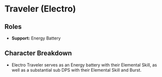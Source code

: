 # Traveler \(Electro\)

## Roles

* **Support:** Energy Battery

## Character Breakdown

* Electro Traveler serves as an Energy battery with their Elemental Skill, as well as a substantial sub DPS with their Elemental Skill and Burst.



